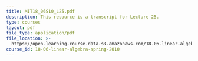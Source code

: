 ```yaml
---
title: MIT18_06S10_L25.pdf
description: This resource is a transcript for Lecture 25.
type: courses
layout: pdf
file_type: application/pdf
file_location: >-
  https://open-learning-course-data.s3.amazonaws.com/18-06-linear-algebra-spring-2010/16edaa6071e4c657f7426e85c6d757e7_MIT18_06S10_L25.pdf
course_id: 18-06-linear-algebra-spring-2010
---
```

